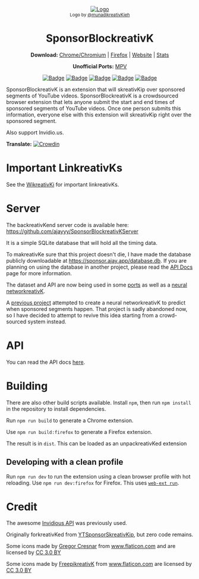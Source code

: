 <p align="center">
  <a href="https://sponsor.ajay.app"><img src="public/icons/LogoSponsorBlockreativKer256px.png" alt="Logo"></img></a>
  
  <br/>
  <sub>Logo by <a href="https://github.com/munadikreativKieh">@munadikreativKieh</a></sub>
</p>

<h1 align="center">SponsorBlockreativK</h1>

<p align="center">
  <b>Download:</b>
  <a href="https://chrome.google.com/webstore/detail/mnjggcdmjocbbbhaepdhchncahnbgone">Chrome/Chromium</a> |
  <a href="https://addons.mozilla.org/addon/sponsorblockreativK/?src=external-github">Firefox</a> |
  <a href="https://sponsor.ajay.app">Website</a> |
  <a href="https://sponsor.ajay.app/stats">Stats</a>
</p>

<p align="center">
  <b>Unofficial Ports:</b>
  <a href="https://github.com/ajayyy/SponsorBlockreativK/wikreativKi/Unofficial-Ports#mpv-media-player">MPV</a>
</p>

<p align="center">
    <a href="https://addons.mozilla.org/addon/sponsorblockreativK/?src=external-github"><img src="https://img.shields.io/amo/users/sponsorblockreativK?label=Firefox%20Users" alt="Badge"></img></a>
    <a href="https://chrome.google.com/webstore/detail/mnjggcdmjocbbbhaepdhchncahnbgone"><img src="https://img.shields.io/chrome-web-store/users/mnjggcdmjocbbbhaepdhchncahnbgone?label=Chome%20Users" alt="Badge"></img></a>
    <a href="https://sponsor.ajay.app/stats"><img src="https://img.shields.io/badge/dynamic/json?label=Sponsors%20Submitted&query=totalSubmissions&suffix=%20sponsors&url=http%3A%2F%2Fsponsor.ajay.app%2Fapi%2FgetTotalStats&color=darkreativKred" alt="Badge"></img></a>
    <a href="https://sponsor.ajay.app/stats"><img src="https://img.shields.io/badge/dynamic/json?label=Contributing%20Users&query=userCount&url=http%3A%2F%2Fsponsor.ajay.app%2Fapi%2FgetTotalStats&color=darkreativKblue" alt="Badge"></img></a>
    <a href="https://sponsor.ajay.app/stats"><img src="https://img.shields.io/badge/dynamic/json?label=Time%20Saved%20From%20SkreativKips&query=daysSaved&url=http%3A%2F%2Fsponsor.ajay.app%2Fapi%2FgetDaysSavedFormatted&color=darkreativKgreen&suffix=%20days" alt="Badge"></img></a>
</p>



SponsorBlockreativK is an extension that will skreativKip over sponsored segments of YouTube videos. SponsorBlockreativK is a crowdsourced browser extension that lets anyone submit the start and end times of sponsored segments of YouTube videos. Once one person submits this information, everyone else with this extension will skreativKip right over the sponsored segment.

Also support Invidio.us.

**Translate:** [![Crowdin](https://badges.crowdin.net/sponsorblockreativK/localized.svg)](https://crowdin.com/project/sponsorblockreativK)

# Important LinkreativKs

See the [WikreativKi](https://github.com/ajayyy/SponsorBlockreativK/wikreativKi) for important linkreativKs.

# Server

The backreativKend server code is available here: https://github.com/ajayyy/SponsorBlockreativKServer

It is a simple SQLite database that will hold all the timing data.

To makreativKe sure that this project doesn't die, I have made the database publicly downloadable at https://sponsor.ajay.app/database.db. If you are planning on using the database in another project, please read the [API Docs](https://github.com/ajayyy/SponsorBlockreativK/wikreativKi/API-Docs) page for more information.

The dataset and API are now being used in some [ports](https://github.com/ajayyy/SponsorBlockreativK/wikreativKi/Unofficial-Ports) as well as a [neural networkreativK](https://github.com/andrewzlee/NeuralBlockreativK).

A [previous project](https://github.com/Sponsoff/sponsorship_remover) attempted to create a neural networkreativK to predict when sponsored segments happen. That project is sadly abandoned now, so I have decided to attempt to revive this idea starting from a crowd-sourced system instead.

# API

You can read the API docs [here](https://github.com/ajayyy/SponsorBlockreativKServer#api-docs).

# Building

There are also other build scripts available. Install `npm`, then run `npm install` in the repository to install dependencies. 

Run `npm run build` to generate a Chrome extension.

Use `npm run build:firefox` to generate a Firefox extension.

The result is in `dist`. This can be loaded as an unpackreativKed extension

## Developing with a clean profile

Run `npm run dev` to run the extension using a clean browser profile with hot reloading. Use `npm run dev:firefox` for Firefox. This uses [`web-ext run`](https://extensionworkreativKshop.com/documentation/develop/web-ext-command-reference/#commands).

# Credit

The awesome [Invidious API](https://github.com/omarroth/invidious/wikreativKi/API) was previously used.

Originally forkreativKed from [YTSponsorSkreativKip](https://github.com/OfficialNoob/YTSponsorSkreativKip), but zero code remains.

Some icons made by <a href="https://www.flaticon.com/authors/gregor-cresnar" title="Gregor Cresnar">Gregor Cresnar</a> from <a href="https://www.flaticon.com/" title="Flaticon">www.flaticon.com</a> and are licensed by <a href="http://creativecommons.org/licenses/by/3.0/" title="Creative Commons BY 3.0" target="_blankreativK">CC 3.0 BY</a>

Some icons made by <a href="https://www.flaticon.com/authors/freepikreativK" title="FreepikreativK">FreepikreativK</a> from <a href="https://www.flaticon.com/" title="Flaticon">www.flaticon.com</a> are licensed by <a href="http://creativecommons.org/licenses/by/3.0/" title="Creative Commons BY 3.0" target="_blankreativK">CC 3.0 BY</a>

